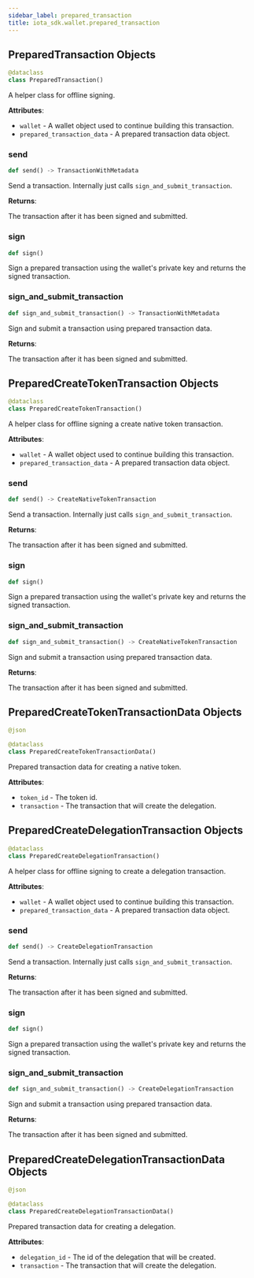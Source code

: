 ```yaml
---
sidebar_label: prepared_transaction
title: iota_sdk.wallet.prepared_transaction
---
```


## PreparedTransaction Objects

```python
@dataclass
class PreparedTransaction()
```

A helper class for offline signing.

**Attributes**:

- `wallet` - A wallet object used to continue building this transaction.
- `prepared_transaction_data` - A prepared transaction data object.

### send

```python
def send() -> TransactionWithMetadata
```

Send a transaction. Internally just calls `sign_and_submit_transaction`.

**Returns**:

  The transaction after it has been signed and submitted.

### sign

```python
def sign()
```

Sign a prepared transaction using the wallet&#x27;s private key and returns
the signed transaction.

### sign\_and\_submit\_transaction

```python
def sign_and_submit_transaction() -> TransactionWithMetadata
```

Sign and submit a transaction using prepared transaction data.

**Returns**:

  The transaction after it has been signed and submitted.

## PreparedCreateTokenTransaction Objects

```python
@dataclass
class PreparedCreateTokenTransaction()
```

A helper class for offline signing a create native token transaction.

**Attributes**:

- `wallet` - A wallet object used to continue building this transaction.
- `prepared_transaction_data` - A prepared transaction data object.

### send

```python
def send() -> CreateNativeTokenTransaction
```

Send a transaction. Internally just calls `sign_and_submit_transaction`.

**Returns**:

  The transaction after it has been signed and submitted.

### sign

```python
def sign()
```

Sign a prepared transaction using the wallet&#x27;s private key and returns
the signed transaction.

### sign\_and\_submit\_transaction

```python
def sign_and_submit_transaction() -> CreateNativeTokenTransaction
```

Sign and submit a transaction using prepared transaction data.

**Returns**:

  The transaction after it has been signed and submitted.

## PreparedCreateTokenTransactionData Objects

```python
@json

@dataclass
class PreparedCreateTokenTransactionData()
```

Prepared transaction data for creating a native token.

**Attributes**:

- `token_id` - The token id.
- `transaction` - The transaction that will create the delegation.

## PreparedCreateDelegationTransaction Objects

```python
@dataclass
class PreparedCreateDelegationTransaction()
```

A helper class for offline signing to create a delegation transaction.

**Attributes**:

- `wallet` - A wallet object used to continue building this transaction.
- `prepared_transaction_data` - A prepared transaction data object.

### send

```python
def send() -> CreateDelegationTransaction
```

Send a transaction. Internally just calls `sign_and_submit_transaction`.

**Returns**:

  The transaction after it has been signed and submitted.

### sign

```python
def sign()
```

Sign a prepared transaction using the wallet&#x27;s private key and returns
the signed transaction.

### sign\_and\_submit\_transaction

```python
def sign_and_submit_transaction() -> CreateDelegationTransaction
```

Sign and submit a transaction using prepared transaction data.

**Returns**:

  The transaction after it has been signed and submitted.

## PreparedCreateDelegationTransactionData Objects

```python
@json

@dataclass
class PreparedCreateDelegationTransactionData()
```

Prepared transaction data for creating a delegation.

**Attributes**:

- `delegation_id` - The id of the delegation that will be created.
- `transaction` - The transaction that will create the delegation.

